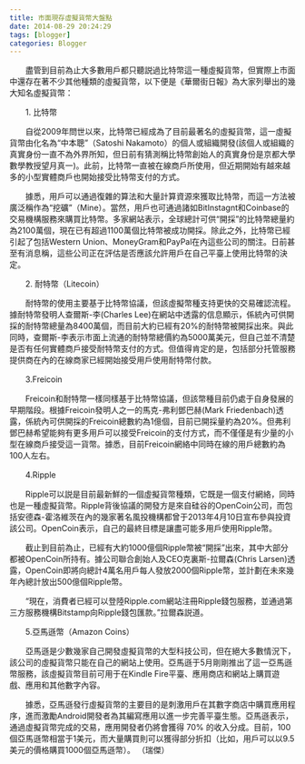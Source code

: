 ```yaml
---
title: 市面現存虛擬貨幣大盤點
date: 2014-08-29 20:24:29
tags: [blogger]
categories: Blogger
---
```


　　盡管到目前為止大多數用戶都只聽説過比特幣這一種虛擬貨幣，但實際上市面中還存在著不少其他種類的虛擬貨幣，以下便是《華爾街日報》為大家列舉出的幾大知名虛擬貨幣：

<!-- more --> 

　　1. 比特幣

　　自從2009年問世以來，比特幣已經成為了目前最著名的虛擬貨幣，這一虛擬貨幣由化名為“中本聰”（Satoshi Nakamoto）的個人或組織開發(該個人或組織的真實身份一直不為外界所知，但日前有猜測稱比特幣創始人的真實身份是京都大學數學教授望月真一)。此前，比特幣一直被在線商戶所使用，但近期開始有越來越多的小型實體商戶也開始接受比特幣支付的方式。

　　據悉，用戶可以通過復雜的算法和大量計算資源來獲取比特幣，而這一方法被廣泛稱作為“挖礦”（Mine）。當然，用戶也可通過諸如BitInstagnt和Coinbase的交易機構服務來購買比特幣。多家網站表示，全球總計可供“開採”的比特幣總量約為2100萬個，現在已有超過1100萬個比特幣被成功開採。除此之外，比特幣已經引起了包括Western Union、MoneyGram和PayPal在內這些公司的關注。日前甚至有消息稱，這些公司正在評估是否應該允許用戶在自己平臺上使用比特幣的決定。

　　2. 耐特幣（Litecoin）

　　耐特幣的使用主要基于比特幣協議，但該虛擬幣種支持更快的交易確認流程。據耐特幣發明人查爾斯-李(Charles Lee)在網站中透露的信息顯示，係統內可供開採的耐特幣總量為8400萬個，而目前大約已經有20%的耐特幣被開採出來。與此同時，查爾斯-李表示市面上流通的耐特幣總價約為5000萬美元，但自己並不清楚是否有任何實體商戶接受耐特幣支付的方式。但值得肯定的是，包括部分托管服務提供商在內的在線商家已經開始接受用戶使用耐特幣付款。

　　3.Freicoin

　　Freicoin和耐特幣一樣同樣基于比特幣協議，但該幣種目前仍處于自身發展的早期階段。根據Freicoin發明人之一的馬克-弗利鄧巴赫(Mark Friedenbach)透露，係統內可供開採的Freicoin總數約為1億個，目前已開採量約為20%。但弗利鄧巴赫希望能夠有更多用戶可以接受Freicoin的支付方式，而不僅僅是有少量的小型在線商戶接受這一貨幣。據悉，目前Freicoin網絡中同時在線的用戶總數約為100人左右。

　　4.Ripple

　　Ripple可以説是目前最新鮮的一個虛擬貨幣種類，它既是一個支付網絡，同時也是一種虛擬貨幣。Ripple背後協議的開發方是來自硅谷的OpenCoin公司，而包括安德森-霍洛維茨在內的幾家著名風投機構都曾于2013年4月10日宣布參與投資該公司。OpenCoin表示，自己的最終目標是讓盡可能多用戶使用Ripple幣。

　　截止到目前為止，已經有大約1000億個Ripple幣被“開採”出來，其中大部分都被OpenCoin所持有。據公司聯合創始人及CEO克裏斯-拉爾森(Chris Larsen)透露，OpenCoin即將向總計4萬名用戶每人發放2000個Ripple幣，並計劃在未來幾年內總計放出500億個Ripple幣。

　　“現在，消費者已經可以登陸Ripple.com網站注冊Ripple錢包服務，並通過第三方服務機構Bitstamp向Ripple錢包匯款。”拉爾森説道。

　　5.亞馬遜幣（Amazon Coins）

　　亞馬遜是少數幾家自己開發虛擬貨幣的大型科技公司，但在絕大多數情況下，該公司的虛擬貨幣只能在自己的網站上使用。亞馬遜于5月剛剛推出了這一亞馬遜幣服務，該虛擬貨幣目前可用于在Kindle Fire平臺、應用商店和網站上購買遊戲、應用和其他數字內容。

　　據悉，亞馬遜發行虛擬貨幣的主要目的是刺激用戶在其數字商店中購買應用程序，進而激勵Android開發者為其編寫應用以進一步完善平臺生態。亞馬遜表示，通過虛擬貨幣完成的交易，應用開發者仍將會獲得 70% 的收入分成。目前，100個亞馬遜幣相當于1美元，而大量購買則可以獲得部分折扣（比如，用戶可以以9.5美元的價格購買1000個亞馬遜幣）。 （瑞傑）